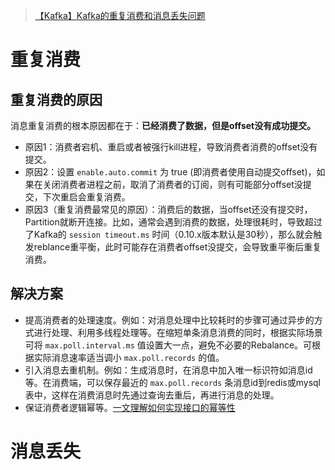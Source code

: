 
> [【Kafka】Kafka的重复消费和消息丢失问题](https://blog.csdn.net/dl962454/article/details/128087396)

# 重复消费

## 重复消费的原因

消息重复消费的根本原因都在于：**已经消费了数据，但是offset没有成功提交。**

* 原因1：消费者宕机、重启或者被强行kill进程，导致消费者消费的offset没有提交。
* 原因2：设置 `enable.auto.commit` 为 true (即消费者使用自动提交offset)，如果在关闭消费者进程之前，取消了消费者的订阅，则有可能部分offset没提交，下次重启会重复消费。
* 原因3（重复消费最常见的原因）：消费后的数据，当offset还没有提交时，Partition就断开连接。比如，通常会遇到消费的数据，处理很耗时，导致超过了Kafka的 `session timeout.ms` 时间（0.10.x版本默认是30秒），那么就会触发reblance重平衡，此时可能存在消费者offset没提交，会导致重平衡后重复消费。

## 解决方案

* 提高消费者的处理速度。例如：对消息处理中比较耗时的步骤可通过异步的方式进行处理、利用多线程处理等。在缩短单条消息消费的同时，根据实际场景可将 `max.poll.interval.ms` 值设置大一点，避免不必要的Rebalance。可根据实际消息速率适当调小 `max.poll.records` 的值。
* 引入消息去重机制。例如：生成消息时，在消息中加入唯一标识符如消息id等。在消费端，可以保存最近的 `max.poll.records` 条消息id到redis或mysql表中，这样在消费消息时先通过查询去重后，再进行消息的处理。
* 保证消费者逻辑幂等。[一文理解如何实现接口的幂等性](https://mp.weixin.qq.com/s?__biz=MzUyNzgyNzAwNg%3D%3D&idx=1&mid=2247484349&scene=21&sn=b54c0819bc100db816cda52d11476401#wechat_redirect)


# 消息丢失



